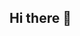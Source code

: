## Hi there 👋

<!--
**DuckieJ616/DuckieJ616** is a ✨ _special_ ✨ repository because its `README.md` (this file) appears on your GitHub profile.

Here are some ideas to get you started:

- 🔭 I’m currently working on computer science
- 🌱 I’m currently learning Python and Java
- 🤔 I’m looking for help with coding
- 📫 How to reach me: jiang.x2@northeastern.edu
-->

